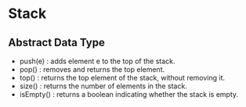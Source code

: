 # Stack

## Abstract Data Type

- push(e) : adds element e to the top of the stack.
- pop() : removes and returns the top element.
- top() : returns the top element of the stack, without removing it.
- size() : returns the number of elements in the stack.
- isEmpty() : returns a boolean indicating whether the stack is empty.

